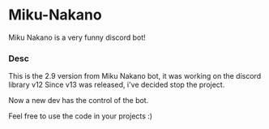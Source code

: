 # Miku-Nakano
Miku Nakano is a very funny discord bot!


### Desc
This is the 2.9 version from Miku Nakano bot, it was working on the discord library v12 
Since v13 was released, i've decided stop the project.

Now a new dev has the control of the bot. 

Feel free to use the code in your projects :) 
